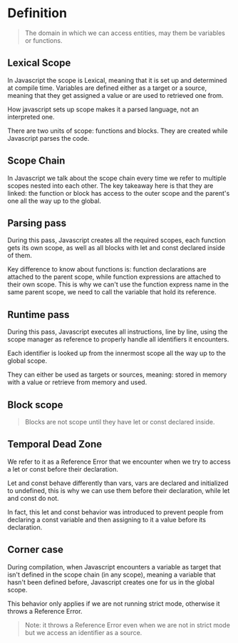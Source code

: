 # Definition

> The domain in which we can access entities,
> may them be variables or functions.

## Lexical Scope

In Javascript the scope is Lexical, meaning
that it is set up and determined at compile
time.
Variables are defined either as a target
or a source, meaning that they get assigned
a value or are used to retrieved one from.

How javascript sets up scope makes it a
parsed language, not an interpreted one.

There are two units of scope: functions
and blocks. They are created while Javascript
parses the code.

## Scope Chain

In Javascript we talk about the scope
chain every time we refer to multiple
scopes nested into each other.
The key takeaway here is that they are
linked: the function or block has
access to the outer scope and the
parent's one all the way up to the global.

## Parsing pass

During this pass, Javascript creates all
the required scopes, each function gets
its own scope, as well as all blocks with
let and const declared inside of them.

Key difference to know about functions
is: function declarations are attached
to the parent scope, while function
expressions are attached to their own
scope. This is why we can't use the
function express name in the same
parent scope, we need to call the
variable that hold its reference.

## Runtime pass

During this pass, Javascript executes all
instructions, line by line, using the scope
manager as reference to properly handle
all identifiers it encounters.

Each identifier is looked up from the
innermost scope all the way up to the global
scope.

They can either be used as targets or
sources, meaning: stored in memory with
a value or retrieve from memory and used.

## Block scope

> Blocks are not scope until they have
> let or const declared inside.

## Temporal Dead Zone

We refer to it as a Reference Error
that we encounter when we try to access
a let or const before their declaration.

Let and const behave differently than
vars, vars are declared and initialized
to undefined, this is why we can use
them before their declaration, while
let and const do not.

In fact, this let and const behavior
was introduced to prevent people
from declaring a const variable and
then assigning to it a value before
its declaration.

## Corner case

During compilation, when Javascript
encounters a variable as target that
isn't defined in the scope chain
(in any scope), meaning a variable that
hasn't been defined before, Javascript
creates one for us in the global scope.

This behavior only applies if we are not
running strict mode, otherwise it throws
a Reference Error.

> Note: it throws a Reference Error
> even when we are not in strict mode
> but we access an identifier as a
> source.
